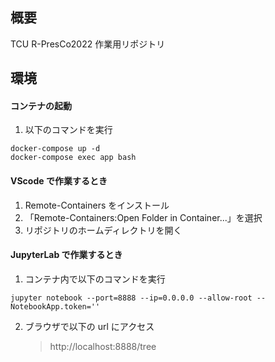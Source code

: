 ## **概要**

TCU R-PresCo2022 作業用リポジトリ

## **環境**

#### **コンテナの起動**

1. 以下のコマンドを実行

```
docker-compose up -d
docker-compose exec app bash
```

#### **VScode で作業するとき**

1. Remote-Containers をインストール
2. 「Remote-Containers:Open Folder in Container...」を選択
3. リポジトリのホームディレクトリを開く

#### **JupyterLab で作業するとき**

1. コンテナ内で以下のコマンドを実行

```
jupyter notebook --port=8888 --ip=0.0.0.0 --allow-root --NotebookApp.token=''
```

2. ブラウザで以下の url にアクセス
   > http://localhost:8888/tree
